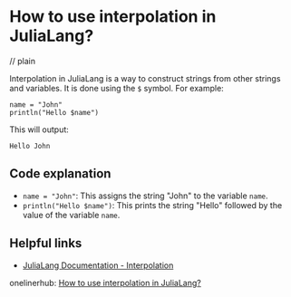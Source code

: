 # How to use interpolation in JuliaLang?
// plain

Interpolation in JuliaLang is a way to construct strings from other strings and variables. It is done using the `$` symbol. For example:

```
name = "John"
println("Hello $name")
```

This will output:
```
Hello John
```

## Code explanation

- `name = "John"`: This assigns the string "John" to the variable `name`.
- `println("Hello $name")`: This prints the string "Hello" followed by the value of the variable `name`.

## Helpful links
- [JuliaLang Documentation - Interpolation](https://docs.julialang.org/en/v1/manual/strings/#Interpolation-1)

onelinerhub: [How to use interpolation in JuliaLang?](https://onelinerhub.com/julialang/how-to-use-interpolation-in-julialang)